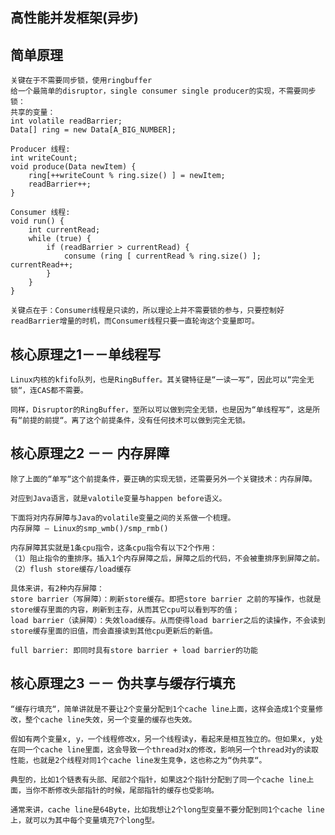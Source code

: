 ## 高性能并发框架(异步)
## 简单原理
	关键在于不需要同步锁，使用ringbuffer
	给一个最简单的disruptor，single consumer single producer的实现，不需要同步锁：
	共享的变量：
	int volatile readBarrier;
	Data[] ring = new Data[A_BIG_NUMBER];
	
	Producer 线程:
	int writeCount;
	void produce(Data newItem) {  
		ring[++writeCount % ring.size() ] = newItem;  
		readBarrier++;
	}		
	
	Consumer 线程:
	void run() {  
		int currentRead;  
		while (true) {    
			if (readBarrier > currentRead) {        
				consume (ring [ currentRead % ring.size() ];        				currentRead++;    
			}  
		}
	}
	
	关键点在于：Consumer线程是只读的，所以理论上并不需要锁的参与，只要控制好readBarrier增量的时机，而Consumer线程只要一直轮询这个变量即可。
	
## 核心原理之1－－单线程写

	Linux内核的kfifo队列，也是RingBuffer。其关键特征是“一读一写“，因此可以“完全无锁“，连CAS都不需要。
	
	同样，Disruptor的RingBuffer，至所以可以做到完全无锁，也是因为“单线程写“，这是所有“前提的前提“。离了这个前提条件，没有任何技术可以做到完全无锁。

## 核心原理之2 －－ 内存屏障

	除了上面的“单写“这个前提条件，要正确的实现无锁，还需要另外一个关键技术：内存屏障。
	
	对应到Java语言，就是valotile变量与happen before语义。
	
	下面将对内存屏障与Java的volatile变量之间的关系做一个梳理。
	内存屏障 – Linux的smp_wmb()/smp_rmb()
	
	内存屏障其实就是1条cpu指令，这条cpu指令有以下2个作用：
	（1）阻止指令的重排序。插入1个内存屏障之后，屏障之后的代码，不会被重排序到屏障之前。
	（2）flush store缓存/load缓存
	
	具体来讲，有2种内存屏障：
	store barrier（写屏障）：刷新store缓存。即把store barrier 之前的写操作，也就是store缓存里面的内容，刷新到主存，从而其它cpu可以看到写的值；
	load barrier（读屏障）：失效load缓存。从而使得load barrier之后的读操作，不会读到store缓存里面的旧值，而会直接读到其他cpu更新后的新值。
	
	full barrier: 即同时具有store barrier + load barrier的功能

## 核心原理之3 －－ 伪共享与缓存行填充
	
	“缓存行填充“，简单讲就是不要让2个变量分配到1个cache line上面，这样会造成1个变量修改，整个cache line失效，另一个变量的缓存也失效。
	
	假如有两个变量x, y，一个线程修改x，另一个线程读y，看起来是相互独立的。但如果x, y处在同一个cache line里面，这会导致一个thread对x的修改，影响另一个thread对y的读取性能，也就是2个线程对同1个cache line发生竞争，这也称之为“伪共享“。
	
	典型的，比如1个链表有头部、尾部2个指针，如果这2个指针分配到了同一个cache line上面，当你不断修改头部指针的时候，尾部指针的缓存也受影响。
	
	通常来讲，cache line是64Byte，比如我想让2个long型变量不要分配到同1个cache line上，就可以为其中每个变量填充7个long型。
